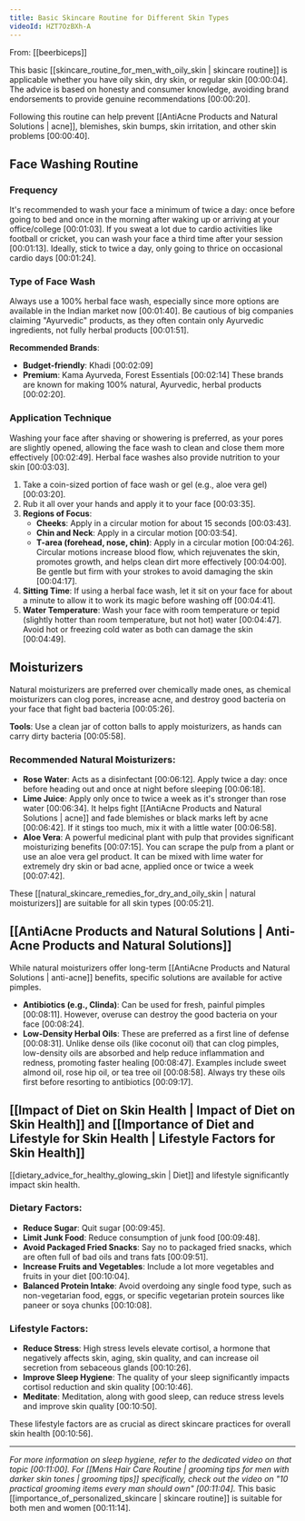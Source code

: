```yaml
---
title: Basic Skincare Routine for Different Skin Types
videoId: HZT7OzBXh-A
---
```


From: [[beerbiceps]] <br/> 

This basic [[skincare_routine_for_men_with_oily_skin | skincare routine]] is applicable whether you have oily skin, dry skin, or regular skin <a class="yt-timestamp" data-t="00:00:04">[00:00:04]</a>. The advice is based on honesty and consumer knowledge, avoiding brand endorsements to provide genuine recommendations <a class="yt-timestamp" data-t="00:00:20">[00:00:20]</a>.

Following this routine can help prevent [[AntiAcne Products and Natural Solutions | acne]], blemishes, skin bumps, skin irritation, and other skin problems <a class="yt-timestamp" data-t="00:00:40">[00:00:40]</a>.

## Face Washing Routine

### Frequency
It's recommended to wash your face a minimum of twice a day: once before going to bed and once in the morning after waking up or arriving at your office/college <a class="yt-timestamp" data-t="00:01:03">[00:01:03]</a>. If you sweat a lot due to cardio activities like football or cricket, you can wash your face a third time after your session <a class="yt-timestamp" data-t="00:01:13">[00:01:13]</a>. Ideally, stick to twice a day, only going to thrice on occasional cardio days <a class="yt-timestamp" data-t="00:01:24">[00:01:24]</a>.

### Type of Face Wash
Always use a 100% herbal face wash, especially since more options are available in the Indian market now <a class="yt-timestamp" data-t="00:01:40">[00:01:40]</a>. Be cautious of big companies claiming "Ayurvedic" products, as they often contain only Ayurvedic ingredients, not fully herbal products <a class="yt-timestamp" data-t="00:01:51">[00:01:51]</a>.

**Recommended Brands**:
*   **Budget-friendly**: Khadi <a class="yt-timestamp" data-t="00:02:09">[00:02:09]</a>
*   **Premium**: Kama Ayurveda, Forest Essentials <a class="yt-timestamp" data-t="00:02:14">[00:02:14]</a>
These brands are known for making 100% natural, Ayurvedic, herbal products <a class="yt-timestamp" data-t="00:02:20">[00:02:20]</a>.

### Application Technique
Washing your face after shaving or showering is preferred, as your pores are slightly opened, allowing the face wash to clean and close them more effectively <a class="yt-timestamp" data-t="00:02:49">[00:02:49]</a>. Herbal face washes also provide nutrition to your skin <a class="yt-timestamp" data-t="00:03:03">[00:03:03]</a>.

1.  Take a coin-sized portion of face wash or gel (e.g., aloe vera gel) <a class="yt-timestamp" data-t="00:03:20">[00:03:20]</a>.
2.  Rub it all over your hands and apply it to your face <a class="yt-timestamp" data-t="00:03:35">[00:03:35]</a>.
3.  **Regions of Focus**:
    *   **Cheeks**: Apply in a circular motion for about 15 seconds <a class="yt-timestamp" data-t="00:03:43">[00:03:43]</a>.
    *   **Chin and Neck**: Apply in a circular motion <a class="yt-timestamp" data-t="00:03:54">[00:03:54]</a>.
    *   **T-area (forehead, nose, chin)**: Apply in a circular motion <a class="yt-timestamp" data-t="00:04:26">[00:04:26]</a>.
    Circular motions increase blood flow, which rejuvenates the skin, promotes growth, and helps clean dirt more effectively <a class="yt-timestamp" data-t="00:04:00">[00:04:00]</a>. Be gentle but firm with your strokes to avoid damaging the skin <a class="yt-timestamp" data-t="00:04:17">[00:04:17]</a>.
4.  **Sitting Time**: If using a herbal face wash, let it sit on your face for about a minute to allow it to work its magic before washing off <a class="yt-timestamp" data-t="00:04:41">[00:04:41]</a>.
5.  **Water Temperature**: Wash your face with room temperature or tepid (slightly hotter than room temperature, but not hot) water <a class="yt-timestamp" data-t="00:04:47">[00:04:47]</a>. Avoid hot or freezing cold water as both can damage the skin <a class="yt-timestamp" data-t="00:04:49">[00:04:49]</a>.

## Moisturizers

Natural moisturizers are preferred over chemically made ones, as chemical moisturizers can clog pores, increase acne, and destroy good bacteria on your face that fight bad bacteria <a class="yt-timestamp" data-t="00:05:26">[00:05:26]</a>.

**Tools**: Use a clean jar of cotton balls to apply moisturizers, as hands can carry dirty bacteria <a class="yt-timestamp" data-t="00:05:58">[00:05:58]</a>.

### Recommended Natural Moisturizers:

*   **Rose Water**: Acts as a disinfectant <a class="yt-timestamp" data-t="00:06:12">[00:06:12]</a>. Apply twice a day: once before heading out and once at night before sleeping <a class="yt-timestamp" data-t="00:06:18">[00:06:18]</a>.
*   **Lime Juice**: Apply only once to twice a week as it's stronger than rose water <a class="yt-timestamp" data-t="00:06:34">[00:06:34]</a>. It helps fight [[AntiAcne Products and Natural Solutions | acne]] and fade blemishes or black marks left by acne <a class="yt-timestamp" data-t="00:06:42">[00:06:42]</a>. If it stings too much, mix it with a little water <a class="yt-timestamp" data-t="00:06:58">[00:06:58]</a>.
*   **Aloe Vera**: A powerful medicinal plant with pulp that provides significant moisturizing benefits <a class="yt-timestamp" data-t="00:07:15">[00:07:15]</a>. You can scrape the pulp from a plant or use an aloe vera gel product. It can be mixed with lime water for extremely dry skin or bad acne, applied once or twice a week <a class="yt-timestamp" data-t="00:07:42">[00:07:42]</a>.

These [[natural_skincare_remedies_for_dry_and_oily_skin | natural moisturizers]] are suitable for all skin types <a class="yt-timestamp" data-t="00:05:21">[00:05:21]</a>.

## [[AntiAcne Products and Natural Solutions | Anti-Acne Products and Natural Solutions]]

While natural moisturizers offer long-term [[AntiAcne Products and Natural Solutions | anti-acne]] benefits, specific solutions are available for active pimples.

*   **Antibiotics (e.g., Clinda)**: Can be used for fresh, painful pimples <a class="yt-timestamp" data-t="00:08:11">[00:08:11]</a>. However, overuse can destroy the good bacteria on your face <a class="yt-timestamp" data-t="00:08:24">[00:08:24]</a>.
*   **Low-Density Herbal Oils**: These are preferred as a first line of defense <a class="yt-timestamp" data-t="00:08:31">[00:08:31]</a>. Unlike dense oils (like coconut oil) that can clog pimples, low-density oils are absorbed and help reduce inflammation and redness, promoting faster healing <a class="yt-timestamp" data-t="00:08:47">[00:08:47]</a>. Examples include sweet almond oil, rose hip oil, or tea tree oil <a class="yt-timestamp" data-t="00:08:58">[00:08:58]</a>. Always try these oils first before resorting to antibiotics <a class="yt-timestamp" data-t="00:09:17">[00:09:17]</a>.

## [[Impact of Diet on Skin Health | Impact of Diet on Skin Health]] and [[Importance of Diet and Lifestyle for Skin Health | Lifestyle Factors for Skin Health]]

[[dietary_advice_for_healthy_glowing_skin | Diet]] and lifestyle significantly impact skin health.

### Dietary Factors:
*   **Reduce Sugar**: Quit sugar <a class="yt-timestamp" data-t="00:09:45">[00:09:45]</a>.
*   **Limit Junk Food**: Reduce consumption of junk food <a class="yt-timestamp" data-t="00:09:48">[00:09:48]</a>.
*   **Avoid Packaged Fried Snacks**: Say no to packaged fried snacks, which are often full of bad oils and trans fats <a class="yt-timestamp" data-t="00:09:51">[00:09:51]</a>.
*   **Increase Fruits and Vegetables**: Include a lot more vegetables and fruits in your diet <a class="yt-timestamp" data-t="00:10:04">[00:10:04]</a>.
*   **Balanced Protein Intake**: Avoid overdoing any single food type, such as non-vegetarian food, eggs, or specific vegetarian protein sources like paneer or soya chunks <a class="yt-timestamp" data-t="00:10:08">[00:10:08]</a>.

### Lifestyle Factors:
*   **Reduce Stress**: High stress levels elevate cortisol, a hormone that negatively affects skin, aging, skin quality, and can increase oil secretion from sebaceous glands <a class="yt-timestamp" data-t="00:10:26">[00:10:26]</a>.
*   **Improve Sleep Hygiene**: The quality of your sleep significantly impacts cortisol reduction and skin quality <a class="yt-timestamp" data-t="00:10:46">[00:10:46]</a>.
*   **Meditate**: Meditation, along with good sleep, can reduce stress levels and improve skin quality <a class="yt-timestamp" data-t="00:10:50">[00:10:50]</a>.

These lifestyle factors are as crucial as direct skincare practices for overall skin health <a class="yt-timestamp" data-t="00:10:56">[00:10:56]</a>.

---
*For more information on sleep hygiene, refer to the dedicated video on that topic <a class="yt-timestamp" data-t="00:11:00">[00:11:00]</a>.*
*For [[Mens Hair Care Routine | grooming tips for men with darker skin tones | grooming tips]] specifically, check out the video on "10 practical grooming items every man should own" <a class="yt-timestamp" data-t="00:11:04">[00:11:04]</a>.*
This basic [[importance_of_personalized_skincare | skincare routine]] is suitable for both men and women <a class="yt-timestamp" data-t="00:11:14">[00:11:14]</a>.